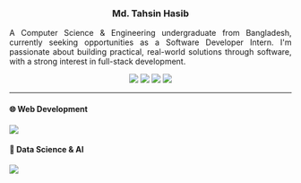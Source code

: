 
<div align="center">
  <p><h3>Md. Tahsin Hasib</h3></p>
  <p align="justify">A Computer Science & Engineering undergraduate from Bangladesh, currently seeking opportunities as a Software Developer Intern. I'm passionate about building practical, real-world solutions through software, with a strong interest in full-stack development.</p>
</div>

<div align="center">
<a href="https://drive.google.com/file/d/1XuPw0mz_IlVQLcXsanrZUjjnwdKbLUlL/view?usp=drive_link"><img src="https://img.shields.io/badge/TahsinHasibCV-255E63?style=flat&logo=About.me&logoColor=white"></a>
<a href="https://stackoverflow.com/users/21026575/tahsin-hasib"><img src = "https://aleen42.github.io/badges/src/stackoverflow.svg"></a>
  <a href="https://codeforces.com/profile/tahsinhasib"><img src = "https://codeforces-readme-stats.vercel.app/api/badge?username=tahsinhasib"></a>
  <a href="https://leetcode.com/tahsinhasib/"><img src = "https://img.shields.io/badge/-LeetCode-FFA116?style=flat&logo=LeetCode&logoColor=black"></a>
</div>

---

<div>
  <h4>🌐 Web Development</h4>
  <img src="https://skillicons.dev/icons?i=html,css,js,typescript,bootstrap,tailwindcss,nestjs,dotnet,nodejs,mysql,postgres,vscode,visualstudio,postman,figma,npm,"/>
</div>


<div>
  <h4>🧠 Data Science & AI</h4>
  <img src="https://skillicons.dev/icons?i=r,python,tensorflow"/>
</div>






